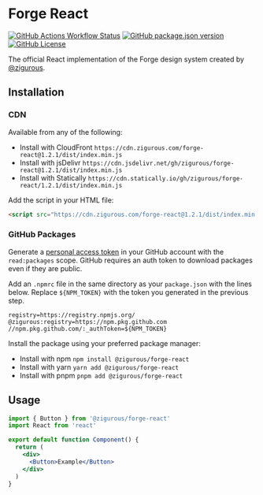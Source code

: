 # Forge React

<a href="https://github.com/zigurous/forge-react/actions"><img alt="GitHub Actions Workflow Status" src="https://img.shields.io/github/actions/workflow/status/zigurous/forge-react/publish.yml" /></a>
<a href="https://github.com/zigurous/forge-react/pkgs/npm/forge-react"><img alt="GitHub package.json version" src="https://img.shields.io/github/package-json/v/zigurous/forge-react" /></a>
<a href="https://github.com/zigurous/forge-react/blob/main/LICENSE"><img alt="GitHub License" src="https://img.shields.io/github/license/zigurous/forge-react" /></a>

The official React implementation of the Forge design system created by [@zigurous](https://github.com/zigurous).

## Installation

### CDN

Available from any of the following:
- Install with CloudFront `https://cdn.zigurous.com/forge-react@1.2.1/dist/index.min.js`
- Install with jsDelivr `https://cdn.jsdelivr.net/gh/zigurous/forge-react@1.2.1/dist/index.min.js`
- Install with Statically `https://cdn.statically.io/gh/zigurous/forge-react/1.2.1/dist/index.min.js`

Add the script in your HTML file:
```html
<script src="https://cdn.zigurous.com/forge-react@1.2.1/dist/index.min.js">
```

### GitHub Packages

Generate a [personal access token](https://github.com/settings/tokens) in your GitHub account with the `read:packages` scope. GitHub requires an auth token to download packages even if they are public.

Add an `.npmrc` file in the same directory as your `package.json` with the lines below. Replace `${NPM_TOKEN}` with the token you generated in the previous step.
```
registry=https://registry.npmjs.org/
@zigurous:registry=https://npm.pkg.github.com
//npm.pkg.github.com/:_authToken=${NPM_TOKEN}
```

Install the package using your preferred package manager:
- Install with npm `npm install @zigurous/forge-react`
- Install with yarn `yarn add @zigurous/forge-react`
- Install with pnpm `pnpm add @zigurous/forge-react`

## Usage

```jsx
import { Button } from '@zigurous/forge-react'
import React from 'react'

export default function Component() {
  return (
    <div>
      <Button>Example</Button>
    </div>
  )
}
```
